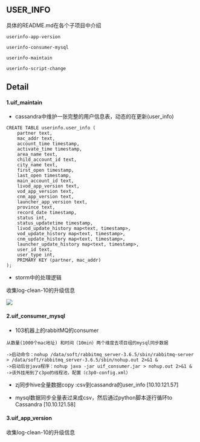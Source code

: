 ## USER_INFO
具体的README.md在各个子项目中介绍

``userinfo-app-version``

``userinfo-consumer-mysql``

``userinfo-maintain``

``userinfo-script-change``


## Detail
#### 1.uif_maintain
* cassandra中维护一张完整的用户信息表，动态的在更新(user_info)
```
CREATE TABLE userinfo.user_info (
    partner text,
    mac_addr text,
    account_time timestamp,
    activate_time timestamp,
    area_name text,
    child_account_id text,
    city_name text,
    first_open timestamp,
    last_open timestamp,
    main_account_id text,
    livod_app_version text,
    vod_app_version text,
    cnm_app_version text,
    launcher_app_version text,
    province text,
    record_date timestamp,
    status int,
    status_updatetime timestamp,
    livod_update_history map<text, timestamp>,
    vod_update_history map<text, timestamp>,
    cnm_update_history map<text, timestamp>,
    launcher_update_history map<text, timestamp>,
    user_id text,
    user_type int,
    PRIMARY KEY (partner, mac_addr)
);
```

* storm中的处理逻辑

收集log-clean-10的升级信息

![](http://p1.bpimg.com/567571/17169ba1329b2bee.png)

#### 2.uif_consumer_mysql
* 103机器上的rabbitMQ的consumer

``从数量(1000个mac地址) 和时间（10min）两个维度去项目组的mysql同步数据``
```
->启动命令：nohup /data/soft/rabbitmq_server-3.6.5/sbin/rabbitmq-server > /data/soft/rabbitmq_server-3.6.5/sbin/nohup.out 2>&1 &
->启动后台java程序：nohup java -jar uif_consumer.jar > nohup.out 2>&1 &
->该外挂用到了c3po的线程池，配置（c3p0-config.xml）
```

* zj同步hive全量数据copy :csv到cassandra的user_info  [10.10.121.57]

* mysql数据同步全量表过来成csv，然后通过python脚本逐行循环to Cassandra  [10.10.121.58]

#### 3.uif_app_version
收集log-clean-10的升级信息